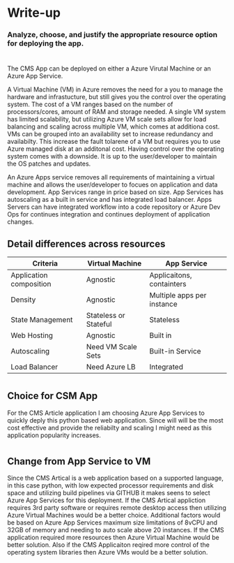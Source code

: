 # Write-up

### Analyze, choose, and justify the appropriate resource option for deploying the app.
#
The CMS App can be deployed on either a Azure Virutal Machine or an Azure App Service.  

A Virtual Machine (VM) in Azure removes the need for a you to manage the hardware and infrastucture, but still gives 
you the control over the operating system. The cost of a VM ranges based on the number of processors/cores, amount of RAM and storage needed.
A single VM system has limited scalability, but utilizing Azure VM scale sets allow for load balancing and scaling across multiple VM, which comes at additiona cost. 
VMs can be grouped into an availability set to increase redundancy and availabilty.  This increase the fault tolarene of a VM but requires you to use Azure managed disk
at an additonal cost.  Having control over the operating system comes with a downside.  It is up to the user/developer to maintain the OS patches and updates.  

An Azure Apps service removes all requirements of maintaining a virtual machine and allows the user/developer to focues on application and data development. App Services range in price based on size.   App Services has autoscaling as a built in service and has integrated load balancer.  Apps Servers can have integrated workflow into a code repository or Azure Dev Ops for continues integration and continues deployment of application changes.  

## Detail differences across resources

| Criteria | Virtual Machine | App Service |
|----------|-----------------|-------------|
| Application composition| Agnostic      | Applicaitons, containters|
| Density| Agnostic| Multiple apps per instance|
|State Management| Stateless or Stateful | Stateless|
| Web Hosting | Agnostic | Built in|
|Autoscaling | Need VM Scale Sets| Built-in Service|
|Load Balancer| Need Azure LB | Integrated|





#
## Choice for CSM App

For the CMS Article application I am choosing Azure App Services to quickly deply this python based web application.  Since will will be the most cost effective and provide the reliabilty and scaling I might need as this application popularity increases.

#

## Change from App Service to VM

Since the CMS Artical is a web application based on a supported language, in this case python, with low expected processor requirements and disk space and utilizing build pipelines via GITHUB it makes seens to select Azure App Services for this deployment.   If the CMS Artical appliction requires 3rd party software or requires remote desktop access then utilizing Azure Virtual Machines would be a better choice.  Additional factors would be based on Azure App Services maximum size limitations of 8vCPU and 32GB of memory and needing to auto scale above 20 instances.  If the CMS application required more resources then Azure Virtual Machine would be better solution.  Also if the CMS Applicaiton reqired more control of the operating system libraries then Azure VMs would be a better solution.  


